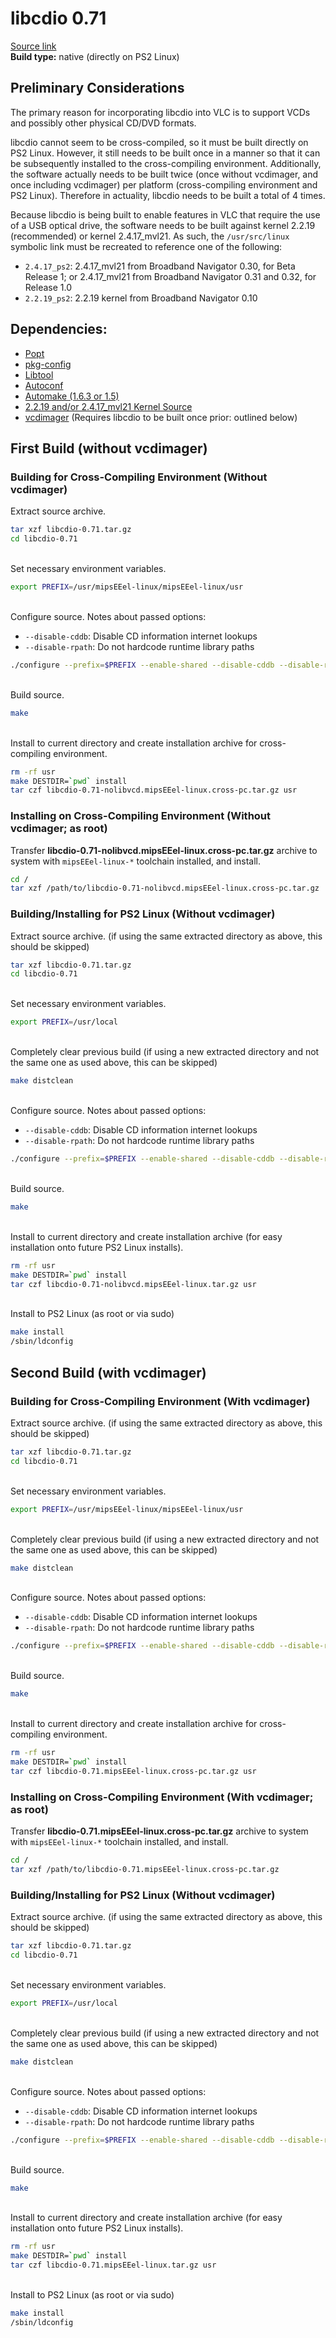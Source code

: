 # libcdio 0.71

[Source link](https://ftp.gnu.org/gnu/libcdio/libcdio-0.71.tar.gz)  
**Build type:** native (directly on PS2 Linux)

## Preliminary Considerations

The primary reason for incorporating libcdio into VLC is to support VCDs and possibly other physical CD/DVD formats.

libcdio cannot seem to be cross-compiled, so it must be built directly on PS2 Linux. However, it still needs to be built once in a manner so that it can be subsequently installed to the cross-compiling environment. Additionally, the software actually needs to be built twice (once without vcdimager, and once including vcdimager) per platform (cross-compiling environment and PS2 Linux). Therefore in actuality, libcdio needs to be built a total of 4 times.

Because libcdio is being built to enable features in VLC that require the use of a USB optical drive, the software needs to be built against kernel 2.2.19 (recommended) or kernel 2.4.17_mvl21. As such, the ```/usr/src/linux``` symbolic link must be recreated to reference one of the following:
* ```2.4.17_ps2```: 2.4.17_mvl21 from Broadband Navigator 0.30, for Beta Release 1; or 2.4.17_mvl21 from Broadband Navigator 0.31 and 0.32, for Release 1.0
* ```2.2.19_ps2```: 2.2.19 kernel from Broadband Navigator 0.10

## Dependencies:

* [Popt](../../../Popt)
* [pkg-config](../../../pkg-config)
* [Libtool](../../../Libtool)
* [Autoconf](../../../Autoconf)
* [Automake (1.6.3 or 1.5)](../../../Automake)
* [2.2.19 and/or 2.4.17_mvl21 Kernel Source](../../../Kernel&#32;Source)
* [vcdimager](../vcdimager) (Requires libcdio to be built once prior: outlined below)

## First Build (without vcdimager)

### Building for Cross-Compiling Environment (Without vcdimager)

Extract source archive.
```bash
tar xzf libcdio-0.71.tar.gz
cd libcdio-0.71
```

&nbsp;  
Set necessary environment variables.
```bash
export PREFIX=/usr/mipsEEel-linux/mipsEEel-linux/usr
```

&nbsp;  
Configure source. Notes about passed options:
* ```--disable-cddb```: Disable CD information internet lookups
* ```--disable-rpath```: Do not hardcode runtime library paths
```bash
./configure --prefix=$PREFIX --enable-shared --disable-cddb --disable-rpath
```

&nbsp;  
Build source.
```bash
make
```

&nbsp;  
Install to current directory and create installation archive for cross-compiling environment.
```bash
rm -rf usr
make DESTDIR=`pwd` install
tar czf libcdio-0.71-nolibvcd.mipsEEel-linux.cross-pc.tar.gz usr
```

### Installing on Cross-Compiling Environment (Without vcdimager; as root)

Transfer **libcdio-0.71-nolibvcd.mipsEEel-linux.cross-pc.tar.gz** archive to system with ```mipsEEel-linux-*``` toolchain installed, and install.
```bash
cd /
tar xzf /path/to/libcdio-0.71-nolibvcd.mipsEEel-linux.cross-pc.tar.gz
```

### Building/Installing for PS2 Linux (Without vcdimager)

Extract source archive. (if using the same extracted directory as above, this should be skipped)
```bash
tar xzf libcdio-0.71.tar.gz
cd libcdio-0.71
```

&nbsp;  
Set necessary environment variables.
```bash
export PREFIX=/usr/local
```

&nbsp;  
Completely clear previous build (if using a new extracted directory and not the same one as used above, this can be skipped)
```bash
make distclean
```

&nbsp;  
Configure source. Notes about passed options:
* ```--disable-cddb```: Disable CD information internet lookups
* ```--disable-rpath```: Do not hardcode runtime library paths
```bash
./configure --prefix=$PREFIX --enable-shared --disable-cddb --disable-rpath
```

&nbsp;  
Build source.
```bash
make
```

&nbsp;  
Install to current directory and create installation archive (for easy installation onto future PS2 Linux installs).
```bash
rm -rf usr
make DESTDIR=`pwd` install
tar czf libcdio-0.71-nolibvcd.mipsEEel-linux.tar.gz usr
```

&nbsp;  
Install to PS2 Linux (as root or via sudo)
```bash
make install
/sbin/ldconfig
```

## Second Build (with vcdimager)

### Building for Cross-Compiling Environment (With vcdimager)

Extract source archive. (if using the same extracted directory as above, this should be skipped)
```bash
tar xzf libcdio-0.71.tar.gz
cd libcdio-0.71
```

&nbsp;  
Set necessary environment variables.
```bash
export PREFIX=/usr/mipsEEel-linux/mipsEEel-linux/usr
```

&nbsp;  
Completely clear previous build (if using a new extracted directory and not the same one as used above, this can be skipped)
```bash
make distclean
```

&nbsp;  
Configure source. Notes about passed options:
* ```--disable-cddb```: Disable CD information internet lookups
* ```--disable-rpath```: Do not hardcode runtime library paths
```bash
./configure --prefix=$PREFIX --enable-shared --disable-cddb --disable-rpath
```

&nbsp;  
Build source.
```bash
make
```

&nbsp;  
Install to current directory and create installation archive for cross-compiling environment.
```bash
rm -rf usr
make DESTDIR=`pwd` install
tar czf libcdio-0.71.mipsEEel-linux.cross-pc.tar.gz usr
```

### Installing on Cross-Compiling Environment (With vcdimager; as root)

Transfer **libcdio-0.71.mipsEEel-linux.cross-pc.tar.gz** archive to system with ```mipsEEel-linux-*``` toolchain installed, and install.
```bash
cd /
tar xzf /path/to/libcdio-0.71.mipsEEel-linux.cross-pc.tar.gz
```

### Building/Installing for PS2 Linux (Without vcdimager)

Extract source archive. (if using the same extracted directory as above, this should be skipped)
```bash
tar xzf libcdio-0.71.tar.gz
cd libcdio-0.71
```

&nbsp;  
Set necessary environment variables.
```bash
export PREFIX=/usr/local
```

&nbsp;  
Completely clear previous build (if using a new extracted directory and not the same one as used above, this can be skipped)
```bash
make distclean
```

&nbsp;  
Configure source. Notes about passed options:
* ```--disable-cddb```: Disable CD information internet lookups
* ```--disable-rpath```: Do not hardcode runtime library paths
```bash
./configure --prefix=$PREFIX --enable-shared --disable-cddb --disable-rpath
```

&nbsp;  
Build source.
```bash
make
```

&nbsp;  
Install to current directory and create installation archive (for easy installation onto future PS2 Linux installs).
```bash
rm -rf usr
make DESTDIR=`pwd` install
tar czf libcdio-0.71.mipsEEel-linux.tar.gz usr
```

&nbsp;  
Install to PS2 Linux (as root or via sudo)
```bash
make install
/sbin/ldconfig
```

